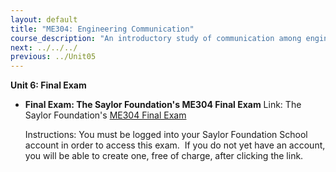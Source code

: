 ```yaml
---
layout: default
title: "ME304: Engineering Communication"
course_description: "An introductory study of communication among engineers, with particular attention to the rules of grammar and punctuation, the typical formats for letters, reports, and proposals, tools for collaborative writing, plagiarism and intellectual property, and writing a laboratory report."
next: ../../../
previous: ../Unit05
---
```

**Unit 6: Final Exam** <span id="6"></span> 
-   **Final Exam: The Saylor Foundation's ME304 Final Exam**
    Link: The Saylor Foundation's [ME304 Final
    Exam](http://school.saylor.org/mod/quiz/view.php?id=259)  
      
     Instructions: You must be logged into your Saylor Foundation School
    account in order to access this exam.  If you do not yet have an
    account, you will be able to create one, free of charge, after
    clicking the link. 


